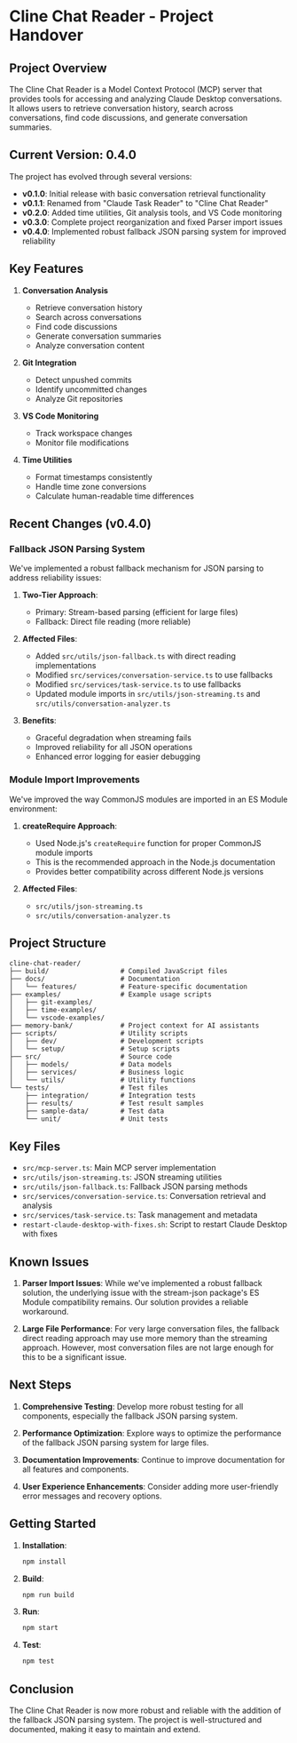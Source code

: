 # Cline Chat Reader - Project Handover

## Project Overview

The Cline Chat Reader is a Model Context Protocol (MCP) server that provides tools for accessing and analyzing Claude Desktop conversations. It allows users to retrieve conversation history, search across conversations, find code discussions, and generate conversation summaries.

## Current Version: 0.4.0

The project has evolved through several versions:
- **v0.1.0**: Initial release with basic conversation retrieval functionality
- **v0.1.1**: Renamed from "Claude Task Reader" to "Cline Chat Reader"
- **v0.2.0**: Added time utilities, Git analysis tools, and VS Code monitoring
- **v0.3.0**: Complete project reorganization and fixed Parser import issues
- **v0.4.0**: Implemented robust fallback JSON parsing system for improved reliability

## Key Features

1. **Conversation Analysis**
   - Retrieve conversation history
   - Search across conversations
   - Find code discussions
   - Generate conversation summaries
   - Analyze conversation content

2. **Git Integration**
   - Detect unpushed commits
   - Identify uncommitted changes
   - Analyze Git repositories

3. **VS Code Monitoring**
   - Track workspace changes
   - Monitor file modifications

4. **Time Utilities**
   - Format timestamps consistently
   - Handle time zone conversions
   - Calculate human-readable time differences

## Recent Changes (v0.4.0)

### Fallback JSON Parsing System

We've implemented a robust fallback mechanism for JSON parsing to address reliability issues:

1. **Two-Tier Approach**:
   - Primary: Stream-based parsing (efficient for large files)
   - Fallback: Direct file reading (more reliable)

2. **Affected Files**:
   - Added `src/utils/json-fallback.ts` with direct reading implementations
   - Modified `src/services/conversation-service.ts` to use fallbacks
   - Modified `src/services/task-service.ts` to use fallbacks
   - Updated module imports in `src/utils/json-streaming.ts` and `src/utils/conversation-analyzer.ts`

3. **Benefits**:
   - Graceful degradation when streaming fails
   - Improved reliability for all JSON operations
   - Enhanced error logging for easier debugging

### Module Import Improvements

We've improved the way CommonJS modules are imported in an ES Module environment:

1. **createRequire Approach**:
   - Used Node.js's `createRequire` function for proper CommonJS module imports
   - This is the recommended approach in the Node.js documentation
   - Provides better compatibility across different Node.js versions

2. **Affected Files**:
   - `src/utils/json-streaming.ts`
   - `src/utils/conversation-analyzer.ts`

## Project Structure

```
cline-chat-reader/
├── build/                  # Compiled JavaScript files
├── docs/                   # Documentation
│   └── features/           # Feature-specific documentation
├── examples/               # Example usage scripts
│   ├── git-examples/
│   ├── time-examples/
│   └── vscode-examples/
├── memory-bank/            # Project context for AI assistants
├── scripts/                # Utility scripts
│   ├── dev/                # Development scripts
│   └── setup/              # Setup scripts
├── src/                    # Source code
│   ├── models/             # Data models
│   ├── services/           # Business logic
│   └── utils/              # Utility functions
└── tests/                  # Test files
    ├── integration/        # Integration tests
    ├── results/            # Test result samples
    ├── sample-data/        # Test data
    └── unit/               # Unit tests
```

## Key Files

- `src/mcp-server.ts`: Main MCP server implementation
- `src/utils/json-streaming.ts`: JSON streaming utilities
- `src/utils/json-fallback.ts`: Fallback JSON parsing methods
- `src/services/conversation-service.ts`: Conversation retrieval and analysis
- `src/services/task-service.ts`: Task management and metadata
- `restart-claude-desktop-with-fixes.sh`: Script to restart Claude Desktop with fixes

## Known Issues

1. **Parser Import Issues**: While we've implemented a robust fallback solution, the underlying issue with the stream-json package's ES Module compatibility remains. Our solution provides a reliable workaround.

2. **Large File Performance**: For very large conversation files, the fallback direct reading approach may use more memory than the streaming approach. However, most conversation files are not large enough for this to be a significant issue.

## Next Steps

1. **Comprehensive Testing**: Develop more robust testing for all components, especially the fallback JSON parsing system.

2. **Performance Optimization**: Explore ways to optimize the performance of the fallback JSON parsing system for large files.

3. **Documentation Improvements**: Continue to improve documentation for all features and components.

4. **User Experience Enhancements**: Consider adding more user-friendly error messages and recovery options.

## Getting Started

1. **Installation**:
   ```bash
   npm install
   ```

2. **Build**:
   ```bash
   npm run build
   ```

3. **Run**:
   ```bash
   npm start
   ```

4. **Test**:
   ```bash
   npm test
   ```

## Conclusion

The Cline Chat Reader is now more robust and reliable with the addition of the fallback JSON parsing system. The project is well-structured and documented, making it easy to maintain and extend.
